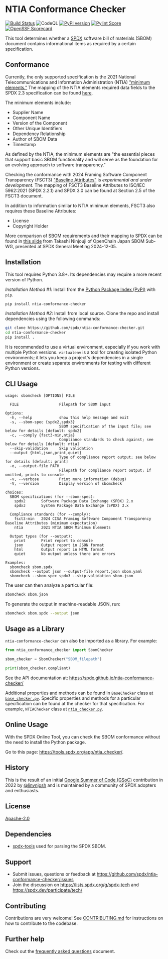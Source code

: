 # NTIA Conformance Checker

[![Build Status](https://github.com/spdx/ntia-conformance-checker/workflows/build/badge.svg)](https://github.com/spdx/ntia-conformance-checker/actions)
![CodeQL](https://github.com/spdx/ntia-conformance-checker/actions/workflows/codeql.yml/badge.svg)
[![PyPI version](https://img.shields.io/pypi/v/ntia-conformance-checker.svg)](https://pypi.org/project/ntia-conformance-checker/)
[![Pylint Score](https://img.shields.io/badge/pylint-10/10-green)](https://github.com/spdx/ntia-conformance-checker)
[![OpenSSF Scorecard](https://api.scorecard.dev/projects/github.com/spdx/ntia-conformance-checker/badge)](https://scorecard.dev/viewer/?uri=github.com/spdx/ntia-conformance-checker)

This tool determines whether a [SPDX](https://spdx.dev/) software bill of
materials (SBOM) document contains informational items as required by a
certain specification.

## Conformance

Currently, the only supported specification is the
2021 National Telecommunications and Information Administration (NTIA)
["minimum elements."][ntia]
The mapping of the NTIA elements required data fields to the SPDX 2.3
specification can be found [here][ntia-spdx23].

The minimum elements include:

- Supplier Name
- Component Name
- Version of the Component
- Other Unique Identifiers
- Dependency Relationship
- Author of SBOM Data
- Timestamp

As defined by the NTIA, the minimum elements are
"the essential pieces that support basic SBOM functionality and will serve as
the foundation for an evolving approach to software transparency."

Checking the conformance with 2024 Framing Software Component Transparency
(FSCT3) ["Baseline Attributes"][fsct3] is *experimental and under development*.
The mapping of FSCT3 Baseline Attributes to ISO/IEC 5962:2021 (SPDX 2.2.1) and
SPDX 3.0 can be found at Section 2.5 of the FSCT3 document.

In addition to information similar to NTIA minimum elements,
FSCT3 also requires these Baseline Attributes:

- License
- Copyright Holder

More comparison of SBOM requirements and their mapping to SPDX can be found in
[this slide][sbom-reqs] from Takashi Ninjouji of OpenChain Japan SBOM Sub-WG,
presented at SPDX General Meeting 2024-12-05.

[sbom-reqs]: https://drive.google.com/file/d/14HZGYD7pSSWEmtaHZzWrzPhxCXaCnloJ/view

## Installation

This tool requires Python 3.8+.
Its dependencies may require a more recent version of Python.

*Installation Method #1*:
Install from the [Python Package Index (PyPI)][pypi] with `pip`.

```bash
pip install ntia-conformance-checker
```

*Installation Method #2*: Install from local source.
Clone the repo and install dependencies using the following commands:

```bash
git clone https://github.com/spdx/ntia-conformance-checker.git
cd ntia-conformance-checker
pip install .
```

It is recommended to use a virtual environment, especially
if you work with multiple Python versions.
`virtualenv` is a tool for creating isolated Python environments;
it lets you keep a project's dependencies in a single environment
or create separate environments for testing with different Python versions.

## CLI Usage

```text
usage: sbomcheck [OPTIONS] FILE

  FILE                  Filepath for SBOM input

Options:
  -h, --help            show this help message and exit
  -s, --sbom-spec {spdx2,spdx3}
                        SBOM specification of the input file; see below for details [default: spdx2]
  -c, --comply {fsct3-min,ntia}
                        Compliance standards to check against; see below for details [default: ntia]
  --skip-validation     Skip validation
  --output {html,json,print,quiet}
                        Type of compliance report output; see below for details [default: print]
  -o, --output-file PATH
                        Filepath for compliance report output; if omitted, prints to console
  -v, --verbose         Print more information (debug)
  -V, --version         Display version of sbomcheck

choices:
  SBOM specifications (for --sbom-spec):
    spdx2       Software Package Data Exchange (SPDX) 2.x
    spdx3       System Package Data Exchange (SPDX) 3.x

  Compliance standards (for --comply):
    fsct3-min   2024 CISA Framing Software Component Transparency Baseline Attributes (minimum expectation)
    ntia        2021 NTIA SBOM Minimum Elements

  Output types (for --output):
    print       Print report to console
    json        Output report in JSON format
    html        Output report in HTML format
    quiet       No output unless there are errors

Examples:
  sbomcheck sbom.spdx
  sbomcheck --output json --output-file report.json sbom.yaml
  sbomcheck --sbom-spec spdx3 --skip-validation sbom.json
```

The user can then analyze a particular file:

```bash
sbomcheck sbom.json
```

To generate the output in machine-readable JSON, run:

```bash
sbomcheck sbom.spdx --output json
```

## Usage as a Library

`ntia-conformance-checker` can also be imported as a library. For example:

```python
from ntia_conformance_checker import SbomChecker

sbom_checker = SbomChecker("SBOM_filepath")

print(sbom_checker.compliant)
```

See the API documentation at:
<https://spdx.github.io/ntia-conformance-checker/>

Additional properties and methods can be found in `BaseChecker` class
at [`base_checker.py`](ntia_conformance_checker/base_checker.py).
Specific properties and methods for a particular specification can be found
at the checker for that specification. For example, `NTIAChecker` class
at [`ntia_checker.py`](ntia_conformance_checker/ntia_checker.py).

## Online Usage

With the SPDX Online Tool, you can check the SBOM conformance without the need
to install the Python package.

Go to this page: <https://tools.spdx.org/app/ntia_checker/>.

## History

This is the result of an initial
[Google Summer of Code (GSoC)](https://summerofcode.withgoogle.com/)
contribution in 2022 by
[@linynjosh](https://github.com/linynjosh) and is maintained
by a community of SPDX adopters and enthusiasts.

## License

[Apache-2.0](./LICENSE)

## Dependencies

- [spdx-tools](https://pypi.org/project/spdx-tools/) used for parsing the
  SPDX SBOM.

## Support

- Submit issues, questions or feedback at
  <https://github.com/spdx/ntia-conformance-checker/issues>
- Join the discussion on <https://lists.spdx.org/g/spdx-tech> and
  <https://spdx.dev/participate/tech/>

## Contributing

Contributions are very welcome! See [CONTRIBUTING.md](./CONTRIBUTING.md)
for instructions on how to contribute to the codebase.

## Further help

Check out the [frequently asked questions](./FAQ.md) document.

[ntia]: https://www.ntia.gov/report/2021/minimum-elements-software-bill-materials-sbom
[ntia-spdx23]: https://spdx.github.io/spdx-spec/v2.3/how-to-use/#k22-mapping-ntia-minimum-elements-to-spdx-fields
[fsct3]: https://www.cisa.gov/resources-tools/resources/framing-software-component-transparency-2024
[pypi]: https://pypi.org/project/ntia-conformance-checker/

